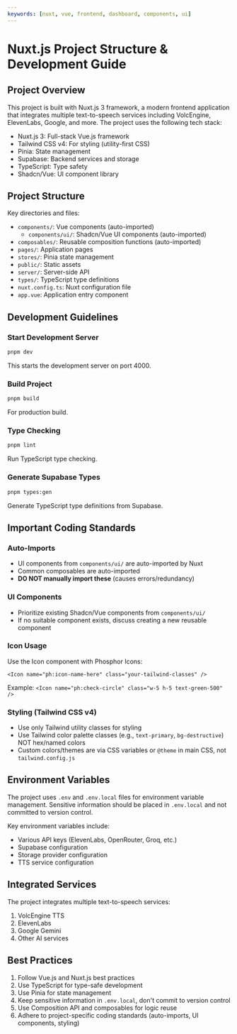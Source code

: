 ```yaml
---
keywords: [nuxt, vue, frontend, dashboard, components, ui]
---
```


# Nuxt.js Project Structure & Development Guide

## Project Overview

This project is built with Nuxt.js 3 framework, a modern frontend application that integrates multiple text-to-speech services including VolcEngine, ElevenLabs, Google, and more. The project uses the following tech stack:

- Nuxt.js 3: Full-stack Vue.js framework
- Tailwind CSS v4: For styling (utility-first CSS)
- Pinia: State management
- Supabase: Backend services and storage
- TypeScript: Type safety
- Shadcn/Vue: UI component library

## Project Structure

Key directories and files:

- `components/`: Vue components (auto-imported)
  - `components/ui/`: Shadcn/Vue UI components (auto-imported)
- `composables/`: Reusable composition functions (auto-imported)
- `pages/`: Application pages
- `stores/`: Pinia state management
- `public/`: Static assets
- `server/`: Server-side API
- `types/`: TypeScript type definitions
- `nuxt.config.ts`: Nuxt configuration file
- `app.vue`: Application entry component

## Development Guidelines

### Start Development Server

```bash
pnpm dev
```

This starts the development server on port 4000.

### Build Project

```bash
pnpm build
```

For production build.

### Type Checking

```bash
pnpm lint
```

Run TypeScript type checking.

### Generate Supabase Types

```bash
pnpm types:gen
```

Generate TypeScript type definitions from Supabase.

## Important Coding Standards

### Auto-Imports
- UI components from `components/ui/` are auto-imported by Nuxt
- Common composables are auto-imported
- **DO NOT manually import these** (causes errors/redundancy)

### UI Components
- Prioritize existing Shadcn/Vue components from `components/ui/`
- If no suitable component exists, discuss creating a new reusable component

### Icon Usage
Use the Icon component with Phosphor Icons:
```vue
<Icon name="ph:icon-name-here" class="your-tailwind-classes" />
```
Example: `<Icon name="ph:check-circle" class="w-5 h-5 text-green-500" />`

### Styling (Tailwind CSS v4)
- Use only Tailwind utility classes for styling
- Use Tailwind color palette classes (e.g., `text-primary`, `bg-destructive`) NOT hex/named colors
- Custom colors/themes are via CSS variables or `@theme` in main CSS, not `tailwind.config.js`

## Environment Variables

The project uses `.env` and `.env.local` files for environment variable management. Sensitive information should be placed in `.env.local` and not committed to version control.

Key environment variables include:
- Various API keys (ElevenLabs, OpenRouter, Groq, etc.)
- Supabase configuration
- Storage provider configuration
- TTS service configuration

## Integrated Services

The project integrates multiple text-to-speech services:

1. VolcEngine TTS
2. ElevenLabs
3. Google Gemini
4. Other AI services

## Best Practices

1. Follow Vue.js and Nuxt.js best practices
2. Use TypeScript for type-safe development
3. Use Pinia for state management
4. Keep sensitive information in `.env.local`, don't commit to version control
5. Use Composition API and composables for logic reuse
6. Adhere to project-specific coding standards (auto-imports, UI components, styling)